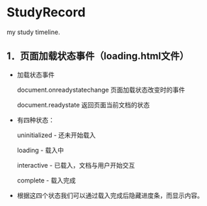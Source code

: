# StudyRecord
my study timeline.

## 1．页面加载状态事件（loading.html文件）

  * 加载状态事件

      document.onreadystatechange 页面加载状态改变时的事件
   
      document.readystate 返回页面当前文档的状态
   
  * 有四种状态：

      uninitialized - 还未开始载入
  
      loading - 载入中
   
      interactive - 已载入，文档与用户开始交互
   
      complete - 载入完成
   
  * 根据这四个状态我们可以通过载入完成后隐藏进度条，而显示内容。
